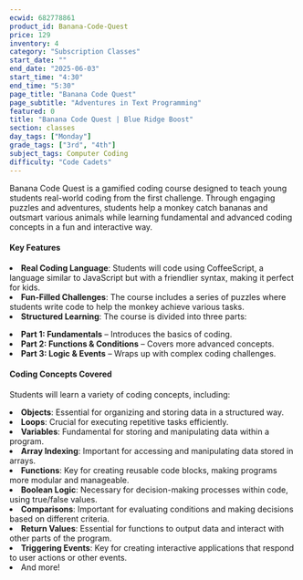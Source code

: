 ```yaml
---
ecwid: 682778861
product_id: Banana-Code-Quest
price: 129
inventory: 4
category: "Subscription Classes"
start_date: ""
end_date: "2025-06-03"
start_time: "4:30"
end_time: "5:30"
page_title: "Banana Code Quest"
page_subtitle: "Adventures in Text Programming"
featured: 0
title: "Banana Code Quest | Blue Ridge Boost"
section: classes
day_tags: ["Monday"]
grade_tags: ["3rd", "4th"]
subject_tags: Computer Coding
difficulty: "Code Cadets"
---
```

<p>Banana Code Quest is a gamified coding course designed to teach young students real-world coding from the first challenge. Through engaging puzzles and adventures, students help a monkey catch bananas and outsmart various animals while learning fundamental and advanced coding concepts in a fun and interactive way.</p><div><div><h4>Key Features</h4></div><div><ul></div><div>    <li><strong>Real Coding Language</strong>: Students will code using CoffeeScript, a language similar to JavaScript but with a friendlier syntax, making it perfect for kids.</li></div><div>    <li><strong>Fun-Filled Challenges</strong>: The course includes a series of puzzles where students write code to help the monkey achieve various tasks.</li></div><div>    <li><strong>Structured Learning</strong>: The course is divided into three parts:</div><div>        <ul></div><div>            <li><strong>Part 1: Fundamentals</strong> – Introduces the basics of coding.</li></div><div>            <li><strong>Part 2: Functions & Conditions</strong> – Covers more advanced concepts.</li></div><div>            <li><strong>Part 3: Logic & Events</strong> – Wraps up with complex coding challenges.</li></div><div>        </ul></div><div>    </li></div><div></ul></div>
<div><h4>Coding Concepts Covered</h4></div><div><p>Students will learn a variety of coding concepts, including:</p></div><div><ul></div><div>    <li><strong>Objects</strong>: Essential for organizing and storing data in a structured way.</li></div><div>    <li><strong>Loops</strong>: Crucial for executing repetitive tasks efficiently.</li></div><div>    <li><strong>Variables</strong>: Fundamental for storing and manipulating data within a program.</li></div><div>    <li><strong>Array Indexing</strong>: Important for accessing and manipulating data stored in arrays.</li></div><div>    <li><strong>Functions</strong>: Key for creating reusable code blocks, making programs more modular and manageable.</li></div><div>    <li><strong>Boolean Logic</strong>: Necessary for decision-making processes within code, using true/false values.</li></div><div>    <li><strong>Comparisons</strong>: Important for evaluating conditions and making decisions based on different criteria.</li></div><div>    <li><strong>Return Values</strong>: Essential for functions to output data and interact with other parts of the program.</li></div><div>    <li><strong>Triggering Events</strong>: Key for creating interactive applications that respond to user actions or other events.</li></div><div>    <li>And more!</li></div><div></ul></div><br><br></div>
